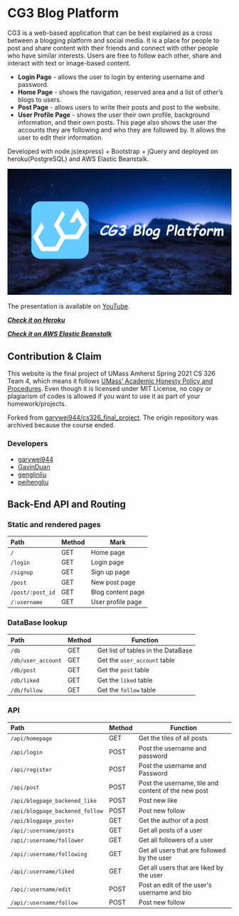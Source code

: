 # CG3 Blog Platform
CG3 is a web-based application that can be best explained as a cross between a blogging platform and social media. It is a place for people to post and share content with their friends and connect with other people who have similar interests. Users are free to follow each other, share and interact with text or image-based content.

* **Login Page** - allows the user to login by entering username and password. 
* **Home Page** - shows the navigation, reserved area and a list of other’s blogs to users. 
* **Post Page** - allows users to write their posts and post to the website. 
* **User Profile Page** - shows the user their own profile, background information, and their own posts. This page also shows the user the accounts they are following and who they are followed by. It allows the user to edit their information. 

Developed with node.js(express) + Bootstrap + jQuery and deployed on heroku(PostgreSQL) and AWS Elastic Beanstalk.

![CG3](public/images/cg3_badge.jpg)

The presentation is available on [YouTube](https://www.youtube.com/watch?v=bz4RqFCf4IQ).

[***Check it on Heroku***](https://stark-tor-10041.herokuapp.com/)

[***Check it on AWS Elastic Beanstalk***](https://cg3.garywei.dev/)

## Contribution & Claim
This website is the final project of UMass Amherst Spring 2021 CS 326 Team 4, which means it follows [UMass’ Academic Honesty Policy and Procedures](https://www.umass.edu/honesty/). Even though it is licensed under MIT License, no copy or plagiarism of codes is allowed if you want to use it as part of your homework/projects.

Forked from [garywei944/cs326_final_project](https://github.com/garywei944/cs326_final_project). The origin repository was archived because the course ended.

### Developers
* [garywei944](https://github.com/garywei944)
* [GavinDuan](https://github.com/GavinDuan513)
* [genglinliu](https://github.com/genglinliu)
* [peihengliu](https://github.com/peihenglyu)


## Back-End API and Routing
### Static and rendered pages
| Path             | Method   | Mark              |
| :-------         | -------- | -------           |
| `/`              | GET      | Home page         |
| `/login`         | GET      | Login page        |
| `/signup`        | GET      | Sign up page      |
| `/post`          | GET      | New post page     |
| `/post/:post_id` | GET      | Blog content page |
| `/:username`     | GET      | User profile page |

### DataBase lookup
| Path               | Method   | Function                           |
| :-------           | -------- | -------                            |
| `/db`              | GET      | Get list of tables in the DataBase |
| `/db/user_account` | GET      | Get the `user_account` table       |
| `/db/post`         | GET      | Get the `post` table               |
| `/db/liked`        | GET      | Get the `liked` table              |
| `/db/follow`       | GET      | Get the `follow` table             |

### API
| Path                            | Method   | Function                                            |
| :-------                        | -------- | -------                                             |
| `/api/homepage`                 | GET      | Get the tiles of all posts                          |
| `/api/login`                    | POST     | Post the username and password                      |
| `/api/register`                 | POST     | Post the username and Password                      |
| `/api/post`                     | POST     | Post the username, tile and content of the new post |
| `/api/blogpage_backened_like`   | POST     | Post new like                                       |
| `/api/blogpage_backened_follow` | POST     | Post new follow                                     |
| `/api/blogpage_poster`          | GET      | Get the author of a post                            |
| `/api/:username/posts`          | GET      | Get all posts of a user                             |
| `/api/:username/follower`       | GET      | Get all followers of a user                         |
| `/api/:username/following`      | GET      | Get all users that are followed by the user         |
| `/api/:username/liked`          | GET      | Get all users that are liked by the user            |
| `/api/:username/edit`           | POST     | Post an edit of the user's username and bio         |
| `/api/:username/follow`         | POST     | Post new follow                                     |
